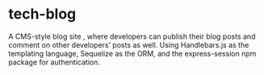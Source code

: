 # tech-blog
A CMS-style blog site , where developers can publish their blog posts and comment on other developers’ posts as well. Using Handlebars.js as the templating language, Sequelize as the ORM, and the express-session npm package for authentication.
